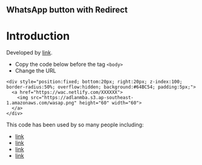 ## WhatsApp button with Redirect

# Introduction

Developed by [link](https://dezeek.com "Dezeek - Digital Marketing Agency Malaysia").


* Copy the code below before the tag `<body>`
* Change the URL 

~~~~
<div style="position:fixed; bottom:20px; right:20px; z-index:100; border-radius:50%; overflow:hidden; background:#64BC54; padding:5px;">
  <a href="https://wac.netlify.com/XXXXXX">
    <img src="https://adlanmba.s3.ap-southeast-1.amazonaws.com/wasap.png" height="60" width="60">
  </a>
</div>
~~~~

This code has been used by so many people including:
* [link](https://grab-driver.com.my "Daftar Pemandu Grab")
* [link](https://grabdriver.com.my "Daftar Grab Driver Online")
* [link](https://grab-signup.com.my "How to be a Grab Driver")
* [link](https://grabcar-malaysia.com.my "Daftar Pemandu Grab")
